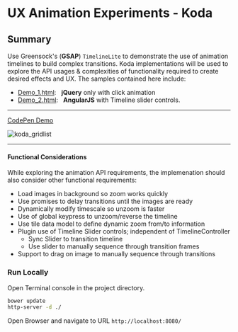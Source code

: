 # UX Animation Experiments - Koda 

## Summary

Use Greensock's (**GSAP**) `TimelineLite` to demonstrate the use of animation timelines to build complex transitions. Koda implementations will be used to explore the API usages & complexities of functionality required to create desired effects and UX. The samples contained here include:

*  [Demo_1.html](src/demo_1.html): &nbsp;&nbsp;**jQuery** only with click animation
*  [Demo_2.html](src/demo_2.html): &nbsp;&nbsp;**AngularJS** with Timeline slider controls.

---

[CodePen Demo](http://codepen.io/ThomasBurleson/pen/OPMgqj)

![koda_gridlist](https://cloud.githubusercontent.com/assets/210413/5424252/316fb6c4-82ad-11e4-977d-6cf3d597c0f9.png)

---

#### Functional Considerations

While exploring the animation API requirements, the implemenation should also consider other functional requirements:

- Load images in background so zoom works quickly
- Use promises to delay transitions until the images are ready
- Dynamically modify timescale so unzoom is faster
- Use of global keypress to unzoom/reverse the timeline
- Use tile data model to define dynamic zoom from/to information
- Plugin use of Timeline Slider controls; independent of TimelineController
  - Sync Slider to transition timeline
  - Use slider to manually sequence through transition frames
- Support to drag on image to manually sequence through transitions

### Run Locally

Open Terminal console in the project directory.

```sh
bower update
http-server -d ./
```

Open Browser and navigate to URL `http://localhost:8080/`
